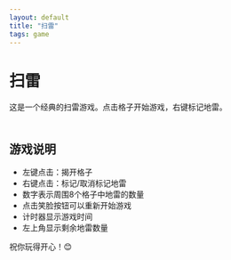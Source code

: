 ```yaml
---
layout: default
title: "扫雷"
tags: game
---
```


# 扫雷

这是一个经典的扫雷游戏。点击格子开始游戏，右键标记地雷。

<div style="display: flex; justify-content: center; margin: 20px 0;">
    <div id="minesweeper-container"></div>
</div>

<script src="/jekyll-windows98/assets/js/minesweeper.js"></script>
<script>
    document.addEventListener('DOMContentLoaded', function() {
        const container = document.getElementById('minesweeper-container');
        new Minesweeper(container);
    });
</script>

## 游戏说明

- 左键点击：揭开格子
- 右键点击：标记/取消标记地雷
- 数字表示周围8个格子中地雷的数量
- 点击笑脸按钮可以重新开始游戏
- 计时器显示游戏时间
- 左上角显示剩余地雷数量

祝你玩得开心！😊 